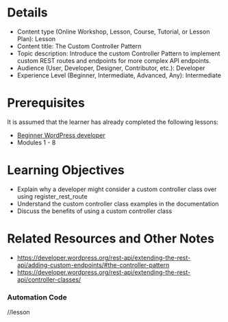 # Details

- Content type (Online Workshop, Lesson, Course, Tutorial, or Lesson Plan): Lesson
- Content title: The Custom Controller Pattern
- Topic description: Introduce the custom Controller Pattern to implement custom REST routes and endpoints for more complex API endpoints.
- Audience (User, Developer, Designer, Contributor, etc.): Developer
- Experience Level (Beginner, Intermediate, Advanced, Any): Intermediate

# Prerequisites
 <!--
 What lessons on learn.wordpress.org should the learner have already completed?
 -->

It is assumed that the learner has already completed the following lessons:
- [Beginner WordPress developer](https://learn.wordpress.org/course/beginner-wordpress-developer/)
- Modules 1 - 8

# Learning Objectives
 <!--
 What will the learner be able to do as a result of this content?
 -->
- Explain why a developer might consider a custom controller class over using register_rest_route
- Understand the custom controller class examples in the documentation
- Discuss the benefits of using a custom controller class

# Related Resources and Other Notes
- https://developer.wordpress.org/rest-api/extending-the-rest-api/adding-custom-endpoints/#the-controller-pattern
- https://developer.wordpress.org/rest-api/extending-the-rest-api/controller-classes/
### Automation Code
 <!-- 
 Under this comment, type two slashes (//) followed by the code that represents the content type. (Like //example) 
 - Online Workshop = online-workshop
 - Lesson = lesson
 - Course = course
 - Tutorial = tutorial
 - Lesson Plan = teach
 Once submitted, that code will add a new comment to the issue with the relevant development checklist.
 -->
//lesson